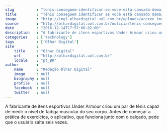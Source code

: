 ```yaml
---
slug          : "tenis-conseguem-identificar-se-voce-esta-cansado-demais-para-correr"
title         : "Tênis conseguem identificar se você está cansado demais para correr"
image         : "http://img1.olhardigital.uol.com.br/uploads/acervo_imagens/2016/12/20161214175050_660_420.jpg"
source        : "http://olhardigital.uol.com.br/noticia/tenis-conseguem-identificar-se-voce-esta-cansado-demais-para-correr/64670"
date          : "2016-12-14T17:57:00-02:00"
description   : "A fabricante de itens esportivos Under Armour criou um par de tênis capaz de medir o nível de fadiga muscular do seu corpo. Antes de começar a prática de exercícios, o aplicativo, que funciona junto com o calçado, pede que o usuário salte seis vezes."
categories    : ['technology']
tags          : ['Olhar Digital']
site          :
    title     : "Olhar Digital"
    url       : "http://olhardigital.uol.com.br"
    locale    : "pt_BR"
author        :
    name      : "Redação Olhar Digital"
    image     : null
    biography : null
    profile   : null
    facebook  : null
    twitter   : null
---
```


A fabricante de itens esportivos Under Armour criou um par de tênis capaz de medir o nível de fadiga muscular do seu corpo. Antes de começar a prática de exercícios, o aplicativo, que funciona junto com o calçado, pede que o usuário salte seis vezes.
